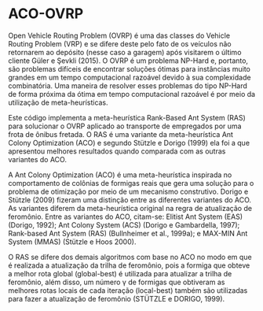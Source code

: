 # ACO-OVRP

Open Vehicle Routing Problem (OVRP) é uma das classes do Vehicle Routing Problem (VRP) e se difere deste pelo fato de os veículos não retornarem ao depósito (nesse caso a garagem) após visitarem o último cliente Güler e Şevkli (2015). O OVRP é um problema NP-Hard e, portanto, são problemas difíceis de encontrar soluções ótimas para instâncias muito grandes em um tempo computacional razoável devido à sua complexidade combinatória. Uma maneira de resolver esses problemas do tipo NP-Hard de forma próxima da ótima em tempo computacional razoável é por meio da utilização de meta-heurísticas.

Este código implementa a meta-heurística Rank-Based Ant System (RAS) para solucionar o OVRP aplicado ao transporte de empregados por uma frota de ônibus fretada. O RAS é uma variante da meta-heurística Ant Colony Optimization (ACO) e segundo Stützle e Dorigo (1999) ela foi a que apresentou melhores resultados quando comparada com as outras variantes do ACO.

A Ant Colony Optimization (ACO) é uma meta-heurística inspirada no comportamento de colônias de formigas reais que gera uma solução para o problema de otimização por meio de um mecanismo construtivo. Dorigo e Stützle (2009) fizeram uma distinção entre as diferentes variantes do ACO. As variantes diferem da meta-heurística original na regra de atualização de feromônio. Entre as variantes do ACO, citam-se: Elitist Ant System (EAS) (Dorigo, 1992); Ant Colony System (ACS) (Dorigo e Gambardella, 1997); Rank-based Ant System (RAS) (Bullnheimer et al., 1999a); e MAX-MIN Ant System (MMAS) (Stützle e Hoos 2000).

O RAS se difere dos demais algoritmos com base no ACO no modo em que é realizada a atualização da trilha de feromônio, pois a formiga que obteve a melhor rota global (global-best) é utilizada para atualizar a trilha de feromônio, além disso, um número γ de formigas que obtiveram as melhores rotas locais de cada iteração (local-best) também são utilizadas para fazer a atualização de feromônio (STÜTZLE e DORIGO, 1999).